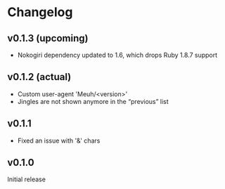 # Changelog

## v0.1.3 (upcoming)

- Nokogiri dependency updated to 1.6, which drops Ruby 1.8.7 support

## v0.1.2 (actual)

- Custom user-agent 'Meuh/\<version\>'
- Jingles are not shown anymore in the “previous” list

## v0.1.1

- Fixed an issue with '&' chars

## v0.1.0

Initial release
